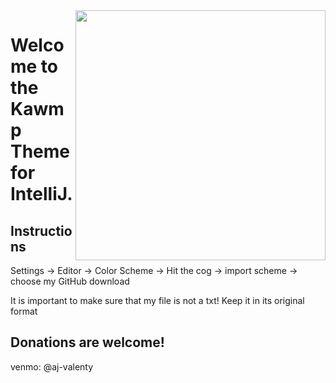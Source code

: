 <img align=right src="https://riceowls.com/images/2018/9/17/PrattW.jpg?width=300" width=400>

# Welcome to the Kawmp Theme for IntelliJ.

## Instructions
Settings -> Editor -> Color Scheme -> Hit the cog -> import scheme -> choose my GitHub download

It is important to make sure that my file is not a txt! Keep it in its original format

## Donations are welcome!
venmo: @aj-valenty

